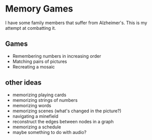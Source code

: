# Memory Games

I have some family members that suffer from Alzheimer's. This is my attempt at combatting it.

## Games

- Remembering numbers in increasing order
- Matching pairs of pictures
- Recreating a mosaic

## other ideas

- memorizing playing cards
- memorizing strings of numbers
- memorizing words
- memorizing scenes (what's changed in the picture?)
- navigating a minefield
- reconstruct the edges between nodes in a graph
- memorizing a schedule
- maybe something to do with audio?
